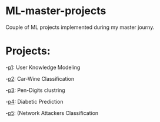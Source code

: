 <h1> ML-master-projects</h1>

Couple of ML projects implemented during my master journy.


<h1> Projects: </h1>

  -[p1](https://github.com/geehaad/ML-Master-Projects/tree/main/User%20Knowledge%20Modeling):  User Knowledge Modeling
  
  -[p2](https://github.com/geehaad/ML-Master-Projects/tree/main/Car-Wine%20Classification):  Car-Wine Classification
  
  -[p3](https://github.com/geehaad/ML-Master-Projects/tree/main/Pen-Digits):  Pen-Digits clustring
   
  -[p4](https://github.com/geehaad/ML-Master-Projects/tree/main/Diabetic%20Prediction):  Diabetic Prediction
   
  -[p5](https://github.com/geehaad/ML-Master-Projects/tree/main/Network%20Attacker%20Classification):  (Network Attackers Classification
   
 
